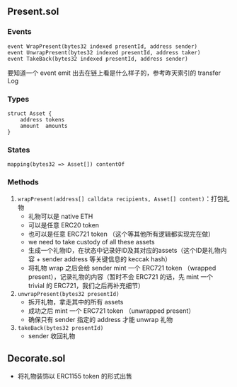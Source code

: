 ## Present.sol
### Events
``` solidity
event WrapPresent(bytes32 indexed presentId, address sender)
event UnwrapPresent(bytes32 indexed presentId, address taker)
event TakeBack(bytes32 indexed presentId, address sender)
```
要知道一个 event emit 出去在链上看是什么样子的，参考昨天索引的 transfer Log
### Types
``` solidity
struct Asset {
	address tokens
	amount  amounts
}
```
### States
``` solidity
mapping(bytes32 => Asset[]) contentOf
```
### Methods
1. `wrapPresent(address[] calldata recipients, Asset[] content)`：打包礼物
	- 礼物可以是 native ETH
	- 可以是任意 ERC20 token
	- 也可以是任意 ERC721 token （这个等其他所有逻辑都实现完在做）
	- we need to take custody of all these assets
	- 生成一个礼物ID，在状态中记录好ID及其对应的assets（这个ID是礼物内容 + sender address 等关键信息的 keccak hash）
	- 将礼物 wrap 之后会给 sender mint 一个 ERC721 token （wrapped present），记录礼物的内容（暂时不会 ERC721 的话，先 mint 一个 trivial 的 ERC721，我们之后再补充细节）
2. `unwrapPresent(bytes32 presentId)`
	- 拆开礼物，拿走其中的所有 assets
	- 成功之后 mint 一个 ERC721 token （unwrapped present）
	- 确保只有 sender 指定的 address 才能 unwrap 礼物
3. `takeBack(bytes32 presentId)`
	- sender 收回礼物

## Decorate.sol
- 将礼物装饰以 ERC1155 token 的形式出售